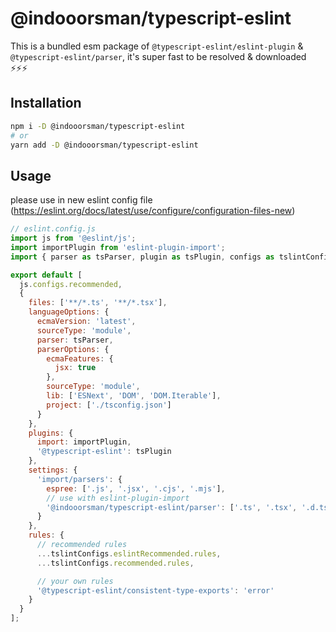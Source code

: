 # @indooorsman/typescript-eslint

This is a bundled esm package of `@typescript-eslint/eslint-plugin` & `@typescript-eslint/parser`, it's super fast to be resolved & downloaded ⚡️⚡️⚡️

## Installation

```bash
npm i -D @indooorsman/typescript-eslint
# or
yarn add -D @indooorsman/typescript-eslint
```

## Usage

please use in new eslint config file (<https://eslint.org/docs/latest/use/configure/configuration-files-new>)

```js
// eslint.config.js
import js from '@eslint/js';
import importPlugin from 'eslint-plugin-import';
import { parser as tsParser, plugin as tsPlugin, configs as tslintConfigs } from '@indooorsman/typescript-eslint';

export default [
  js.configs.recommended,
  {
    files: ['**/*.ts', '**/*.tsx'],
    languageOptions: {
      ecmaVersion: 'latest',
      sourceType: 'module',
      parser: tsParser,
      parserOptions: {
        ecmaFeatures: {
          jsx: true
        },
        sourceType: 'module',
        lib: ['ESNext', 'DOM', 'DOM.Iterable'],
        project: ['./tsconfig.json']
      }
    },
    plugins: {
      import: importPlugin,
      '@typescript-eslint': tsPlugin
    },
    settings: {
      'import/parsers': {
        espree: ['.js', '.jsx', '.cjs', '.mjs'],
        // use with eslint-plugin-import
        '@indooorsman/typescript-eslint/parser': ['.ts', '.tsx', '.d.ts']
      }
    },
    rules: {
      // recommended rules
      ...tslintConfigs.eslintRecommended.rules,
      ...tslintConfigs.recommended.rules,

      // your own rules
      '@typescript-eslint/consistent-type-exports': 'error'
    }
  }
];
```

